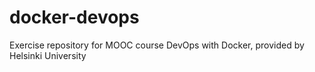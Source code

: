 # docker-devops
Exercise repository for MOOC course DevOps with Docker, provided by Helsinki University
